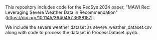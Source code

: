 This repository includes code for the RecSys 2024 paper, "MAWI Rec: Leveraging Severe Weather Data in Recommendation" (https://doi.org/10.1145/3640457.3688157).

We include the severe weather dataset as severe_weather_dataset.csv along with code to process the dataset in ProcessDataset.ipynb.

